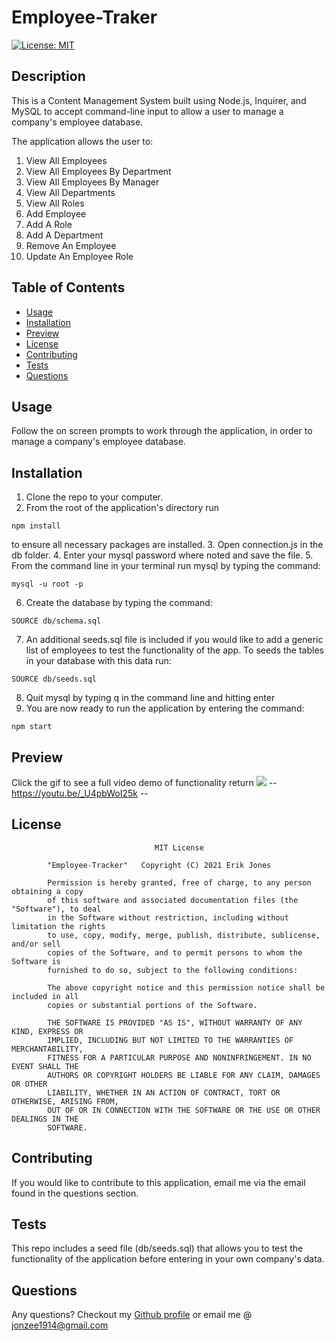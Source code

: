 # Employee-Traker

[![License: MIT](https://img.shields.io/badge/License-MIT-yellow.svg)](https://opensource.org/licenses/MIT)

## Description

This is a Content Management System built using Node.js, Inquirer, and MySQL to accept command-line input to allow a user to manage a company's employee database.

The application allows the user to:
1. View All Employees
2. View All Employees By Department
3. View All Employees By Manager
4. View All Departments
5. View All Roles
6. Add Employee
7. Add A Role
8. Add A Department
9. Remove An Employee
10. Update An Employee Role

## Table of Contents

* [Usage](#usage)
* [Installation](#installation)
* [Preview](#preview)
* [License](#license)
* [Contributing](#contributing)
* [Tests](#tests)
* [Questions](#questions)

## Usage

Follow the on screen prompts to work through the application, in order to manage a company's employee database.

## Installation

1. Clone the repo to your computer.
2. From the root of the application's directory run 
```shell
npm install
```
to ensure all necessary packages are installed.
3. Open connection.js in the db folder.
4. Enter your mysql password where noted and save the file.
5. From the command line in your terminal run mysql by typing the command:
```shell
mysql -u root -p
```
6. Create the database by typing the command:
```shell
SOURCE db/schema.sql
```
7. An additional seeds.sql file is included if you would like to add a generic list of employees to test the functionality of the app. To seeds the tables in your database with this data run:
```shell
SOURCE db/seeds.sql
```
8. Quit mysql by typing q in the command line and hitting enter
9. You are now ready to run the application by entering the command:
```shell
npm start
```

## Preview
Click the gif to see a full video demo of functionality  return
[![](https://github.com/Jonzee1914/Employee-Traker/blob/main/Employee-Tracker.gif?raw=true)](https://youtu.be/_U4pbWoI25k)
-- https://youtu.be/_U4pbWoI25k --

## License

    								MIT License

    		"Employee-Tracker"   Copyright (C) 2021 Erik Jones

    		Permission is hereby granted, free of charge, to any person obtaining a copy
    		of this software and associated documentation files (the "Software"), to deal
    		in the Software without restriction, including without limitation the rights
    		to use, copy, modify, merge, publish, distribute, sublicense, and/or sell
    		copies of the Software, and to permit persons to whom the Software is
    		furnished to do so, subject to the following conditions:

    		The above copyright notice and this permission notice shall be included in all
    		copies or substantial portions of the Software.

    		THE SOFTWARE IS PROVIDED "AS IS", WITHOUT WARRANTY OF ANY KIND, EXPRESS OR
    		IMPLIED, INCLUDING BUT NOT LIMITED TO THE WARRANTIES OF MERCHANTABILITY,
    		FITNESS FOR A PARTICULAR PURPOSE AND NONINFRINGEMENT. IN NO EVENT SHALL THE
    		AUTHORS OR COPYRIGHT HOLDERS BE LIABLE FOR ANY CLAIM, DAMAGES OR OTHER
    		LIABILITY, WHETHER IN AN ACTION OF CONTRACT, TORT OR OTHERWISE, ARISING FROM,
    		OUT OF OR IN CONNECTION WITH THE SOFTWARE OR THE USE OR OTHER DEALINGS IN THE
    		SOFTWARE.

## Contributing

If you would like to contribute to this application, email me via the email found in the questions section.

## Tests

This repo includes a seed file (db/seeds.sql) that allows you to test the functionality of the application before entering in your own company's data.

## Questions

Any questions? Checkout my [Github profile](https://github.com/Jonzee1914) or email me @ [jonzee1914@gmail.com](mailto:jonzee1914@gmail.com)

